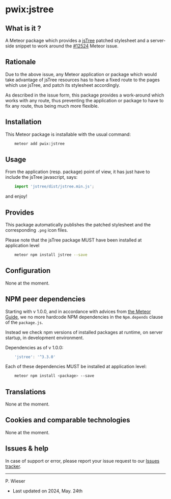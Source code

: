 # pwix:jstree

## What is it ?

A Meteor package which provides a [jsTree](https://www.jstree.com/) patched stylesheet and a server-side snippet to work around the [#12524](https://github.com/meteor/meteor/issues/12524) Meteor issue.

## Rationale

Due to the above issue, any Meteor application or package which would take advantage of jsTree resources has to have a fixed route to the pages which use jsTree, and patch its stylesheet accordingly.

As described in the issue form, this package provides a work-around which works with any route, thus preventing the application or package to have to fix any route, thus being much more flexible.

## Installation

This Meteor package is installable with the usual command:

```sh
    meteor add pwix:jstree
```

## Usage

From the application (resp. package) point of view, it has just have to include the jsTree javascript, says:

```js
    import 'jstree/dist/jstree.min.js';
```
and enjoy!

## Provides

This package automatically publishes the patched stylesheet and the corresponding `.png` icon files.

Please note that the jsTree package MUST have been installed at application level

```sh
    meteor npm install jstree --save
```

## Configuration

None at the moment.

## NPM peer dependencies

Starting with v 1.0.0, and in accordance with advices from [the Meteor Guide](https://guide.meteor.com/writing-atmosphere-packages.html#peer-npm-dependencies), we no more hardcode NPM dependencies in the `Npm.depends` clause of the `package.js`.

Instead we check npm versions of installed packages at runtime, on server startup, in development environment.

Dependencies as of v 1.0.0:

```js
    'jstree': '^3.3.0'
```

Each of these dependencies MUST be installed at application level:

```sh
    meteor npm install <package> --save
```

## Translations

None at the moment.

## Cookies and comparable technologies

None at the moment.

## Issues & help

In case of support or error, please report your issue request to our [Issues tracker](https://github.com/trychlos/pwix-jstree/issues).

---
P. Wieser
- Last updated on 2024, May. 24th
